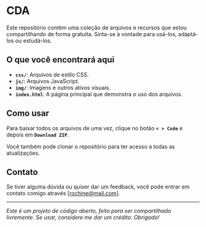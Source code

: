 # CDA

Este repositório contém uma coleção de arquivos e recursos que estou compartilhando de forma gratuita. Sinta-se à vontade para usá-los, adaptá-los ou estudá-los.

## O que você encontrará aqui

-   **`css/`**: Arquivos de estilo CSS.
-   **`js/`**: Arquivos JavaScript.
-   **`img/`**: Imagens e outros ativos visuais.
-   **`index.html`**: A página principal que demonstra o uso dos arquivos.

## Como usar

Para baixar todos os arquivos de uma vez, clique no botão **`< > Code`** e depois em **`Download ZIP`**.

Você também pode clonar o repositório para ter acesso a todas as atualizações.

## Contato

Se tiver alguma dúvida ou quiser dar um feedback, você pode entrar em contato comigo através [rochine@mail.com].

---
*Este é um projeto de código aberto, feito para ser compartilhado livremente. Se usar, considere me dar um crédito. Obrigado!*
